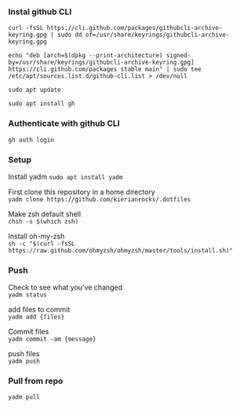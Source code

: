 ### Instal github CLI

```curl -fsSL https://cli.github.com/packages/githubcli-archive-keyring.gpg | sudo dd of=/usr/share/keyrings/githubcli-archive-keyring.gpg```

```echo "deb [arch=$(dpkg --print-architecture) signed-by=/usr/share/keyrings/githubcli-archive-keyring.gpg] https://cli.github.com/packages stable main" | sudo tee /etc/apt/sources.list.d/github-cli.list > /dev/null```

```sudo apt update```

```sudo apt install gh```

### Authenticate with github CLI <br>

```gh auth login```

### Setup
Install yadm
```sudo apt install yadm```

First clone this repository in a home directory <br>
```yadm clone https://github.com/kierianrocks/.dotfiles```

Make zsh default shell <br>
```chsh -s $(which zsh)```

Install oh-my-zsh <br>
```sh -c "$(curl -fsSL https://raw.github.com/ohmyzsh/ohmyzsh/master/tools/install.sh)"```

### Push
Check to see what you've changed <br>
```yadm status```

add files to commit <br>
```yadm add {files}```

Commit files <br>
```yadm commit -am {message}```

push files <br>
```yadm push```

### Pull from repo <br>
```yadm pull```
